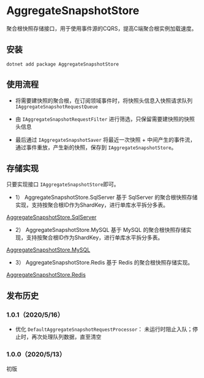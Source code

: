 # AggregateSnapshotStore
聚合根快照存储接口，用于使用事件源的CQRS，提高C端聚合根实例加载速度。

## 安装

```
dotnet add package AggregateSnapshotStore
```


## 使用流程

- 将需要建快照的聚合根，在订阅领域事件时，将快照头信息入快照请求队列 `IAggregateSnapshotRequestQueue`

- 由 `IAggregateSnapshotRequestFilter` 进行筛选，只保留需要建快照的快照头信息

- 最后通过 `IAggregateSnapshotSaver` 将最近一次快照 + 中间产生的事件流，通过事件重放，产生新的快照，保存到 `IAggregateSnapshotStore`。


## 存储实现

只要实现接口 `IAggregateSnapshotStore`即可。

- 1） AggregateSnapshotStore.SqlServer
基于 SqlServer 的聚合根快照存储实现，支持按聚合根ID作为ShardKey，进行单库水平拆分多表。

[AggregateSnapshotStore.SqlServer](src/AggregateSnapshotStore.SqlServer/README.md)

- 2） AggregateSnapshotStore.MySQL
基于 MySQL 的聚合根快照存储实现，支持按聚合根ID作为ShardKey，进行单库水平拆分多表。

[AggregateSnapshotStore.MySQL](src/AggregateSnapshotStore.MySQL/README.md)

- 3） AggregateSnapshotStore.Redis
基于 Redis 的聚合根快照存储实现。

[AggregateSnapshotStore.Redis](src/AggregateSnapshotStore.Redis/README.md)


## 发布历史

### 1.0.1（2020/5/16）

- 优化 `DefaultAggregateSnapshotRequestProcessor`： 未运行时阻止入队；停止时，再次处理队列数据，直至清空

### 1.0.0（2020/5/13）

初版